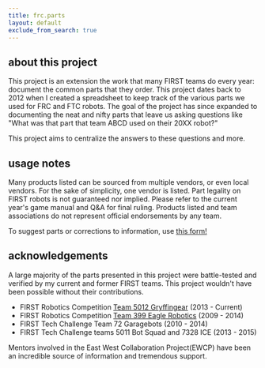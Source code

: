 ```yaml
---
title: frc.parts
layout: default
exclude_from_search: true
---
```


## about this project
This project is an extension the work that many FIRST teams do every year: document the common parts that they order. This project dates back to 2012 when I created a spreadsheet to keep track of the various parts we used for FRC and FTC robots. The goal of the project has since expanded to documenting the neat and nifty parts that leave us asking questions like "What was that part that team ABCD used on their 20XX robot?" 

This project aims to centralize the answers to these questions and more. 

## usage notes
Many products listed can be sourced from multiple vendors, or even local vendors. For the sake of simplicity, one vendor is listed. Part legality on FIRST robots is not guaranteed nor implied. Please refer to the current year's game manual and Q&A for final ruling. Products listed and team associations do not represent official endorsements by any team. 

To suggest parts or corrections to information, use [this form!](https://docs.google.com/forms/d/e/1FAIpQLSeWyY8v3RgOty-MyWmh9U0iivNYN_molChYyS-0U-o-kOAv_g/viewform)


## acknowledgements
A large majority of the parts presented in this project were battle-tested and verified by my current and former FIRST teams. This project wouldn't have been possible without their contributions.
* FIRST Robotics Competition [Team 5012 Gryffingear](http://gryffingear.com) (2013 - Current)
* FIRST Robotics Competition [Team 399 Eagle Robotics](http://team399.org) (2009 - 2014)
* FIRST Tech Challenge Team 72 Garagebots (2010 - 2014)
* FIRST Tech Challenge teams 5011 Bot Squad and 7328 ICE (2013 - 2015)

Mentors involved in the East West Collaboration Project(EWCP) have been an incredible source of information and tremendous support. 
